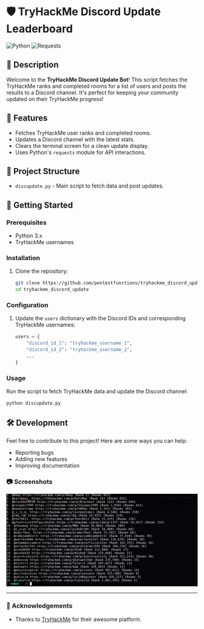 
# 🛡️ TryHackMe Discord Update Leaderboard

![Python](https://img.shields.io/badge/python-3.x-blue.svg)
![Requests](https://img.shields.io/badge/requests-2.x-orange.svg)

## 📜 Description

Welcome to the **TryHackMe Discord Update Bot**! This script fetches the TryHackMe ranks and completed rooms for a list of users and posts the results to a Discord channel. It's perfect for keeping your community updated on their TryHackMe progress!

## 🌟 Features

- Fetches TryHackMe user ranks and completed rooms.
- Updates a Discord channel with the latest stats.
- Clears the terminal screen for a clean update display.
- Uses Python's `requests` module for API interactions.

## 📂 Project Structure

- `discupdate.py` - Main script to fetch data and post updates.

## 🚀 Getting Started

### Prerequisites

- Python 3.x
- TryHackMe usernames

### Installation

1. Clone the repository:

    ```bash
    git clone https://github.com/pentestfunctions/tryhackme_discord_update.git
    cd tryhackme_discord_update
    ```

### Configuration

1. Update the `users` dictionary with the Discord IDs and corresponding TryHackMe usernames:

    ```python
    users = {
        "discord_id_1": "tryhackme_username_1",
        "discord_id_2": "tryhackme_username_2",
        ...
    }
    ```

### Usage

Run the script to fetch TryHackMe data and update the Discord channel:

```bash
python discupdate.py
```

## 🛠️ Development

Feel free to contribute to this project! Here are some ways you can help:

- Reporting bugs
- Adding new features
- Improving documentation

### 📷 Screenshots

![Screenshot 1](screenshots/screenshot1.png)

---

### 🙏 Acknowledgements

- Thanks to [TryHackMe](https://tryhackme.com) for their awesome platform.
